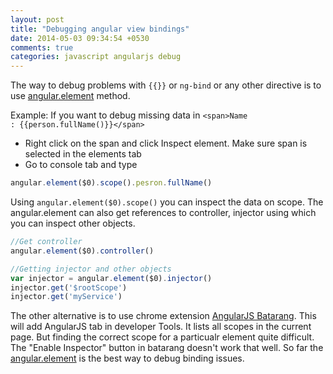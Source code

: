 ```yaml
---
layout: post
title: "Debugging angular view bindings"
date: 2014-05-03 09:34:54 +0530
comments: true
categories: javascript angularjs debug
---
```


The way to debug problems with <code>\{\{\}\}</code> or <code>ng-bind</code> or any other directive is to use [angular.element](https://docs.angularjs.org/api/ng/function/angular.element) method. 

Example: If you want to debug missing data in <code>\<span>Name : \{\{person.fullName()\}\}\</span></code>

* Right click on the span and click Inspect element. Make sure span is selected in the elements tab
* Go to console tab and type 

```js
angular.element($0).scope().pesron.fullName()
```

Using <code>angular.element($0).scope()</code> you can inspect the data on scope. The angular.element can also get references to controller, injector using which you can inspect other objects.

```js
//Get controller
angular.element($0).controller()

//Getting injector and other objects
var injector = angular.element($0).injector()
injector.get('$rootScope')
injector.get('myService')
```

The other alternative is to use chrome extension [AngularJS Batarang](https://chrome.google.com/webstore/detail/angularjs-batarang/ighdmehidhipcmcojjgiloacoafjmpfk?hl=en). This will add AngularJS tab in developer Tools. It lists all scopes in the current page. But finding the correct scope for a particualr element quite difficult. The "Enable Inspector" button in batarang doesn't work that well. So far the [angular.element](https://docs.angularjs.org/api/ng/function/angular.element) is the best way to debug binding issues.


